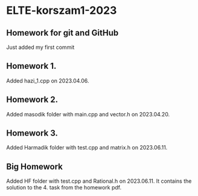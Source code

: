 # ELTE-korszam1-2023
## Homework for git and GitHub

Just added my first commit


## Homework 1.

Added hazi_1.cpp on 2023.04.06.

## Homework 2.

Added masodik folder with main.cpp and vector.h on 2023.04.20.

## Homework 3.

Added Harmadik folder with test.cpp and matrix.h on 2023.06.11.

## Big Homework

Added HF folder with test.cpp and Rational.h on 2023.06.11. It contains the solution to the 4. task from the homework pdf.